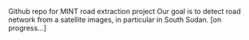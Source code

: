 Github repo for MINT road extraction project
Our goal is to detect road network from a satellite images, in particular in South Sudan. 
[on progress...]
